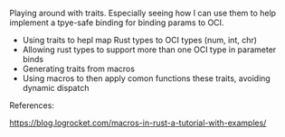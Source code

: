 Playing around with traits.  Especially seeing how I can use them to
help implement a tpye-safe binding for binding params to OCI.

 - Using traits to hepl map Rust types to OCI types (num, int, chr)
 - Allowing rust types to support more than one OCI type in parameter binds
 - Generating traits from macros
 - Using macros to then apply comon functions these traits, avoiding dynamic dispatch



References:

https://blog.logrocket.com/macros-in-rust-a-tutorial-with-examples/
